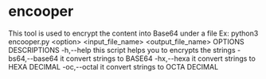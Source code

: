 # encooper
This tool is used to encrypt the content into Base64 under a file  Ex: python3 encooper.py &lt;option> &lt;input_file_name> &lt;output_file_name>      OPTIONS          DESCRIPTIONS     -h,--help        this script helps you to encrypts the strings     -bs64,--base64   it convert strings to BASE64     -hx,--hexa       it convert strings to HEXA DECIMAL     -oc,--octal      it convert strings to OCTA DECIMAL
